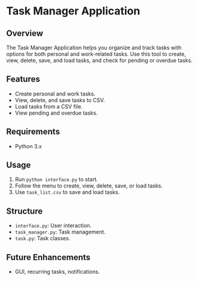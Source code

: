 # Task Manager Application

## Overview
The Task Manager Application helps you organize and track tasks with options for both personal and work-related tasks. Use this tool to create, view, delete, save, and load tasks, and check for pending or overdue tasks.

## Features
- Create personal and work tasks.
- View, delete, and save tasks to CSV.
- Load tasks from a CSV file.
- View pending and overdue tasks.

## Requirements
- Python 3.x

## Usage
1. Run `python interface.py` to start.
2. Follow the menu to create, view, delete, save, or load tasks.
3. Use `task_list.csv` to save and load tasks.

## Structure
- `interface.py`: User interaction.
- `task_manager.py`: Task management.
- `task.py`: Task classes.

## Future Enhancements
- GUI, recurring tasks, notifications.
